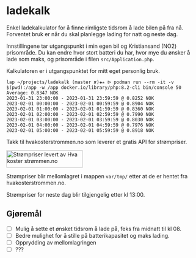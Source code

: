 # ladekalk

Enkel ladekalkulator for å finne rimligste tidsrom å lade bilen på fra nå. Forventet bruk er når du skal planlegge lading for natt og neste dag.

Innstillingene tar utgangspunkt i min egen bil og Kristiansand (NO2) prisområde.
Du kan endre hvor stort batteri du har, hvor mye du ønsker å lade som maks, og prisområde i filen `src/Application.php`.

Kalkulatoren er i utgangspunktet for mitt eget personlig bruk.

```
lap ~/projects/ladekalk (master ✘)✚✭ ᐅ podman run --rm -it -v $(pwd):/app -w /app docker.io/library/php:8.2-cli bin/console 50
Average: 0.8347 NOK
2023-01-31 23:00:00 - 2023-01-31 23:59:59 @ 0.8252 NOK
2023-02-01 00:00:00 - 2023-02-01 00:59:59 @ 0.8904 NOK
2023-02-01 01:00:00 - 2023-02-01 01:59:59 @ 0.8360 NOK
2023-02-01 02:00:00 - 2023-02-01 02:59:59 @ 0.7990 NOK
2023-02-01 03:00:00 - 2023-02-01 03:59:59 @ 0.8030 NOK
2023-02-01 04:00:00 - 2023-02-01 04:59:59 @ 0.7976 NOK
2023-02-01 05:00:00 - 2023-02-01 05:59:59 @ 0.8918 NOK
```

Takk til hvakosterstrommen.no som leverer et gratis API for strømpriser.

[<img src="https://ik.imagekit.io/ajdfkwyt/hva-koster-strommen/strompriser-levert-av-hvakosterstrommen_oTtWvqeiB.png" alt="Strømpriser levert av Hva koster strømmen.no" width="200" height="45" />](https://www.hvakosterstrommen.no/)

Strømpriser blir mellomlagret i mappen `var/tmp/` etter at de er hentet fra hvakosterstrommen.no.

Strømpriser for neste dag blir tilgjengelig etter kl 13:00.

## Gjøremål

- [ ] Mulig å sette et ønsket tidsrom å lade på, feks fra midnatt til kl 08.
- [ ] Bedre mulighet for å stille på batterikapasitet og maks lading.
- [ ] Opprydding av mellomlagringen
- [ ] ???
